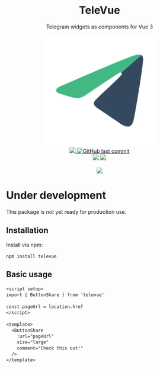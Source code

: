 <div align="center">
  <h1>TeleVue</h1>
  <p>Telegram widgets as components for Vue 3</p>
  <a href="https://github.com/skhrvg/televue">
    <img src="https://raw.githubusercontent.com/skhrvg/televue/master/docs/public/logo.svg" width="300">
  </a>
  <br>
  <a href="https://www.npmjs.com/package/televue">
    <img src="https://img.shields.io/npm/v/televue?style=for-the-badge&logo=npm&label=latest&color=CB3837">
  </a>
  <a href="http://github.com/skhrvg/televue">
    <img alt="GitHub last commit" src="https://img.shields.io/github/last-commit/skhrvg/televue?color=181717&logo=github&style=for-the-badge">
  </a>
  <br>
  <img src="https://img.shields.io/npm/dependency-version/televue/peer/vue?style=for-the-badge&logo=vue.js&label=Vue&color=4FC08D&">
  <img src="https://img.shields.io/github/license/skhrvg/televue?style=for-the-badge">

  <br>
  <br>
  <a href="https://televue.skhr.vg">
    <img src="https://img.shields.io/badge/-interactive%20docs%20%26%20demos-black?style=for-the-badge">
  </a>
</div>

# Under development
This package is not yet ready for production use.

## Installation

Install via npm:

```shell
npm install televue
```

## Basic usage

```vue
<script setup>
import { ButtonShare } from 'televue'

const pageUrl = location.href
</script>

<template>
  <ButtonShare
    :url="pageUrl"
    size="large"
    comment="Check this out!"
  />
</template>
```
